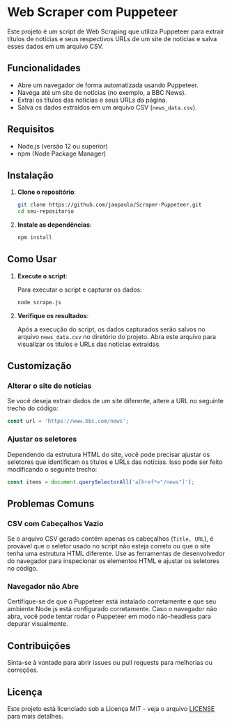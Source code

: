 
# Web Scraper com Puppeteer

Este projeto é um script de Web Scraping que utiliza Puppeteer para extrair títulos de notícias e seus respectivos URLs de um site de notícias e salva esses dados em um arquivo CSV.

## Funcionalidades

- Abre um navegador de forma automatizada usando Puppeteer.
- Navega até um site de notícias (no exemplo, a BBC News).
- Extrai os títulos das notícias e seus URLs da página.
- Salva os dados extraídos em um arquivo CSV (`news_data.csv`).

## Requisitos

- Node.js (versão 12 ou superior)
- npm (Node Package Manager)

## Instalação

1. **Clone o repositório**:

   ```bash
   git clone https://github.com/jaopaula/Scraper-Puppeteer.git
   cd seu-repositorio
   ```

2. **Instale as dependências**:

   ```bash
   npm install
   ```

## Como Usar

1. **Execute o script**:

   Para executar o script e capturar os dados:

   ```bash
   node scrape.js
   ```

2. **Verifique os resultados**:

   Após a execução do script, os dados capturados serão salvos no arquivo `news_data.csv` no diretório do projeto. Abra este arquivo para visualizar os títulos e URLs das notícias extraídas.

## Customização

### Alterar o site de notícias

Se você deseja extrair dados de um site diferente, altere a URL no seguinte trecho do código:

```javascript
const url = 'https://www.bbc.com/news';
```

### Ajustar os seletores

Dependendo da estrutura HTML do site, você pode precisar ajustar os seletores que identificam os títulos e URLs das notícias. Isso pode ser feito modificando o seguinte trecho:

```javascript
const items = document.querySelectorAll('a[href*="/news"]');
```

## Problemas Comuns

### CSV com Cabeçalhos Vazio

Se o arquivo CSV gerado contém apenas os cabeçalhos (`Title, URL`), é provável que o seletor usado no script não esteja correto ou que o site tenha uma estrutura HTML diferente. Use as ferramentas de desenvolvedor do navegador para inspecionar os elementos HTML e ajustar os seletores no código.

### Navegador não Abre

Certifique-se de que o Puppeteer está instalado corretamente e que seu ambiente Node.js está configurado corretamente. Caso o navegador não abra, você pode tentar rodar o Puppeteer em modo não-headless para depurar visualmente.

## Contribuições

Sinta-se à vontade para abrir issues ou pull requests para melhorias ou correções.

## Licença

Este projeto está licenciado sob a Licença MIT - veja o arquivo [LICENSE](LICENSE) para mais detalhes.
